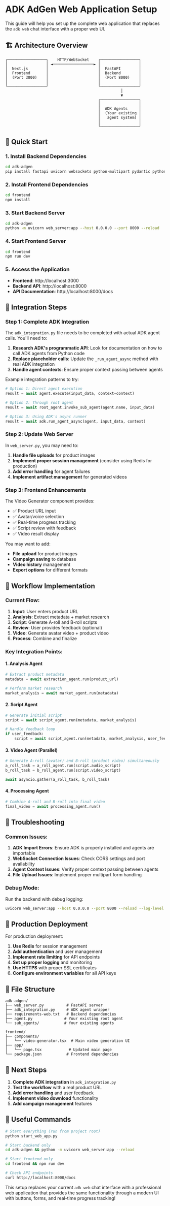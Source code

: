 # ADK AdGen Web Application Setup

This guide will help you set up the complete web application that replaces the `adk web` chat interface with a proper web UI.

## 🏗️ Architecture Overview

```
┌─────────────────┐    HTTP/WebSocket    ┌─────────────────┐
│                 │ ◄──────────────────► │                 │
│  Next.js        │                      │  FastAPI        │
│  Frontend       │                      │  Backend        │
│  (Port 3000)    │                      │  (Port 8000)    │
│                 │                      │                 │
└─────────────────┘                      └─────────────────┘
                                                   │
                                                   ▼
                                         ┌─────────────────┐
                                         │                 │
                                         │  ADK Agents     │
                                         │  (Your existing │
                                         │   agent system) │
                                         │                 │
                                         └─────────────────┘
```

## 🚀 Quick Start

### 1. Install Backend Dependencies

```bash
cd adk-adgen
pip install fastapi uvicorn websockets python-multipart pydantic python-dotenv
```

### 2. Install Frontend Dependencies

```bash
cd frontend
npm install
```

### 3. Start Backend Server

```bash
cd adk-adgen
python -m uvicorn web_server:app --host 0.0.0.0 --port 8000 --reload
```

### 4. Start Frontend Server

```bash
cd frontend
npm run dev
```

### 5. Access the Application

- **Frontend**: http://localhost:3000
- **Backend API**: http://localhost:8000
- **API Documentation**: http://localhost:8000/docs

## 🔧 Integration Steps

### Step 1: Complete ADK Integration

The `adk_integration.py` file needs to be completed with actual ADK agent calls. You'll need to:

1. **Research ADK's programmatic API**: Look for documentation on how to call ADK agents from Python code
2. **Replace placeholder calls**: Update the `_run_agent_async` method with real ADK integration
3. **Handle agent contexts**: Ensure proper context passing between agents

Example integration patterns to try:

```python
# Option 1: Direct agent execution
result = await agent.execute(input_data, context=context)

# Option 2: Through root agent
result = await root_agent.invoke_sub_agent(agent.name, input_data)

# Option 3: Using ADK's async runner
result = await adk.run_agent_async(agent, input_data, context)
```

### Step 2: Update Web Server

In `web_server.py`, you may need to:

1. **Handle file uploads** for product images
2. **Implement proper session management** (consider using Redis for production)
3. **Add error handling** for agent failures
4. **Implement artifact management** for generated videos

### Step 3: Frontend Enhancements

The Video Generator component provides:

- ✅ Product URL input
- ✅ Avatar/voice selection
- ✅ Real-time progress tracking
- ✅ Script review with feedback
- ✅ Video result display

You may want to add:

- **File upload** for product images
- **Campaign saving** to database
- **Video history** management
- **Export options** for different formats

## 🔄 Workflow Implementation

### Current Flow:
1. **Input**: User enters product URL
2. **Analysis**: Extract metadata + market research
3. **Script**: Generate A-roll and B-roll scripts
4. **Review**: User provides feedback (optional)
5. **Video**: Generate avatar video + product video
6. **Process**: Combine and finalize

### Key Integration Points:

#### 1. Analysis Agent
```python
# Extract product metadata
metadata = await extraction_agent.run(product_url)

# Perform market research  
market_analysis = await market_agent.run(metadata)
```

#### 2. Script Agent
```python
# Generate initial script
script = await script_agent.run(metadata, market_analysis)

# Handle feedback loop
if user_feedback:
    script = await script_agent.run(metadata, market_analysis, user_feedback)
```

#### 3. Video Agent (Parallel)
```python
# Generate A-roll (avatar) and B-roll (product video) simultaneously
a_roll_task = a_roll_agent.run(script.audio_script)
b_roll_task = b_roll_agent.run(script.video_script)

await asyncio.gather(a_roll_task, b_roll_task)
```

#### 4. Processing Agent
```python
# Combine A-roll and B-roll into final video
final_video = await processing_agent.run()
```

## 🐛 Troubleshooting

### Common Issues:

1. **ADK Import Errors**: Ensure ADK is properly installed and agents are importable
2. **WebSocket Connection Issues**: Check CORS settings and port availability
3. **Agent Context Issues**: Verify proper context passing between agents
4. **File Upload Issues**: Implement proper multipart form handling

### Debug Mode:

Run the backend with debug logging:

```bash
uvicorn web_server:app --host 0.0.0.0 --port 8000 --reload --log-level debug
```

## 🚀 Production Deployment

For production deployment:

1. **Use Redis** for session management
2. **Add authentication** and user management
3. **Implement rate limiting** for API endpoints
4. **Set up proper logging** and monitoring
5. **Use HTTPS** with proper SSL certificates
6. **Configure environment variables** for all API keys

## 📁 File Structure

```
adk-adgen/
├── web_server.py          # FastAPI server
├── adk_integration.py     # ADK agent wrapper
├── requirements-web.txt   # Backend dependencies
├── agent.py              # Your existing root agent
└── sub_agents/           # Your existing agents

frontend/
├── components/
│   └── video-generator.tsx  # Main video generation UI
├── app/
│   └── page.tsx            # Updated main page
└── package.json           # Frontend dependencies
```

## 🎯 Next Steps

1. **Complete ADK integration** in `adk_integration.py`
2. **Test the workflow** with a real product URL
3. **Add error handling** and user feedback
4. **Implement video download** functionality
5. **Add campaign management** features

## 🔗 Useful Commands

```bash
# Start everything (run from project root)
python start_web_app.py

# Start backend only
cd adk-adgen && python -m uvicorn web_server:app --reload

# Start frontend only
cd frontend && npm run dev

# Check API endpoints
curl http://localhost:8000/docs
```

This setup replaces your current `adk web` chat interface with a professional web application that provides the same functionality through a modern UI with buttons, forms, and real-time progress tracking! 